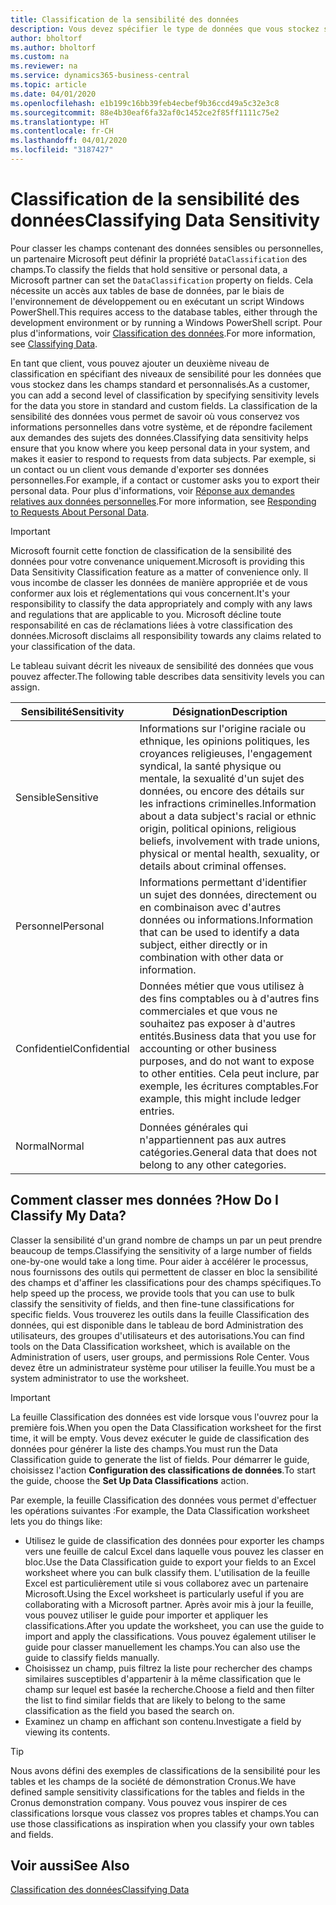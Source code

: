 ```yaml
---
title: Classification de la sensibilité des données
description: Vous devez spécifier le type de données que vous stockez sur les personnes afin de pouvoir répondre aux demandes des sujets des données.
author: bholtorf
ms.author: bholtorf
ms.custom: na
ms.reviewer: na
ms.service: dynamics365-business-central
ms.topic: article
ms.date: 04/01/2020
ms.openlocfilehash: e1b199c16bb39feb4ecbef9b36ccd49a5c32e3c8
ms.sourcegitcommit: 88e4b30eaf6fa32af0c1452ce2f85ff1111c75e2
ms.translationtype: HT
ms.contentlocale: fr-CH
ms.lasthandoff: 04/01/2020
ms.locfileid: "3187427"
---
```

# <a name="classifying-data-sensitivity"></a><span data-ttu-id="57a8c-103">Classification de la sensibilité des données</span><span class="sxs-lookup"><span data-stu-id="57a8c-103">Classifying Data Sensitivity</span></span>
<span data-ttu-id="57a8c-104">Pour classer les champs contenant des données sensibles ou personnelles, un partenaire Microsoft peut définir la propriété ```DataClassification``` des champs.</span><span class="sxs-lookup"><span data-stu-id="57a8c-104">To classify the fields that hold sensitive or personal data, a Microsoft partner can set the ```DataClassification``` property on fields.</span></span> <span data-ttu-id="57a8c-105">Cela nécessite un accès aux tables de base de données, par le biais de l'environnement de développement ou en exécutant un script Windows PowerShell.</span><span class="sxs-lookup"><span data-stu-id="57a8c-105">This requires access to the database tables, either through the development environment or by running a Windows PowerShell script.</span></span> <span data-ttu-id="57a8c-106">Pour plus d'informations, voir [Classification des données](/dynamics365/business-central/dev-itpro/developer/devenv-classifying-data).</span><span class="sxs-lookup"><span data-stu-id="57a8c-106">For more information, see [Classifying Data](/dynamics365/business-central/dev-itpro/developer/devenv-classifying-data).</span></span>  

<span data-ttu-id="57a8c-107">En tant que client, vous pouvez ajouter un deuxième niveau de classification en spécifiant des niveaux de sensibilité pour les données que vous stockez dans les champs standard et personnalisés.</span><span class="sxs-lookup"><span data-stu-id="57a8c-107">As a customer, you can add a second level of classification by specifying sensitivity levels for the data you store in standard and custom fields.</span></span> <span data-ttu-id="57a8c-108">La classification de la sensibilité des données vous permet de savoir où vous conservez vos informations personnelles dans votre système, et de répondre facilement aux demandes des sujets des données.</span><span class="sxs-lookup"><span data-stu-id="57a8c-108">Classifying data sensitivity helps ensure that you know where you keep personal data in your system, and makes it easier to respond to requests from data subjects.</span></span> <span data-ttu-id="57a8c-109">Par exemple, si un contact ou un client vous demande d'exporter ses données personnelles.</span><span class="sxs-lookup"><span data-stu-id="57a8c-109">For example, if a contact or customer asks you to export their personal data.</span></span> <span data-ttu-id="57a8c-110">Pour plus d'informations, voir [Réponse aux demandes relatives aux données personnelles](admin-responding-to-requests-about-personal-data.md).</span><span class="sxs-lookup"><span data-stu-id="57a8c-110">For more information, see [Responding to Requests About Personal Data](admin-responding-to-requests-about-personal-data.md).</span></span>

> [!Important]
> <span data-ttu-id="57a8c-111">Microsoft fournit cette fonction de classification de la sensibilité des données pour votre convenance uniquement.</span><span class="sxs-lookup"><span data-stu-id="57a8c-111">Microsoft is providing this Data Sensitivity Classification feature as a matter of convenience only.</span></span> <span data-ttu-id="57a8c-112">Il vous incombe de classer les données de manière appropriée et de vous conformer aux lois et réglementations qui vous concernent.</span><span class="sxs-lookup"><span data-stu-id="57a8c-112">It's your responsibility to classify the data appropriately and comply with any laws and regulations that are applicable to you.</span></span> <span data-ttu-id="57a8c-113">Microsoft décline toute responsabilité en cas de réclamations liées à votre classification des données.</span><span class="sxs-lookup"><span data-stu-id="57a8c-113">Microsoft disclaims all responsibility towards any claims related to your classification of the data.</span></span>  

<span data-ttu-id="57a8c-114">Le tableau suivant décrit les niveaux de sensibilité des données que vous pouvez affecter.</span><span class="sxs-lookup"><span data-stu-id="57a8c-114">The following table describes data sensitivity levels you can assign.</span></span>

|<span data-ttu-id="57a8c-115">Sensibilité</span><span class="sxs-lookup"><span data-stu-id="57a8c-115">Sensitivity</span></span>|<span data-ttu-id="57a8c-116">Désignation</span><span class="sxs-lookup"><span data-stu-id="57a8c-116">Description</span></span>|
|----|----|
|<span data-ttu-id="57a8c-117">Sensible</span><span class="sxs-lookup"><span data-stu-id="57a8c-117">Sensitive</span></span> | <span data-ttu-id="57a8c-118">Informations sur l'origine raciale ou ethnique, les opinions politiques, les croyances religieuses, l'engagement syndical, la santé physique ou mentale, la sexualité d'un sujet des données, ou encore des détails sur les infractions criminelles.</span><span class="sxs-lookup"><span data-stu-id="57a8c-118">Information about a data subject's racial or ethnic origin, political opinions, religious beliefs, involvement with trade unions, physical or mental health, sexuality, or details about criminal offenses.</span></span> |
|<span data-ttu-id="57a8c-119">Personnel</span><span class="sxs-lookup"><span data-stu-id="57a8c-119">Personal</span></span> | <span data-ttu-id="57a8c-120">Informations permettant d'identifier un sujet des données, directement ou en combinaison avec d'autres données ou informations.</span><span class="sxs-lookup"><span data-stu-id="57a8c-120">Information that can be used to identify a data subject, either directly or in combination with other data or information.</span></span>|
|<span data-ttu-id="57a8c-121">Confidentiel</span><span class="sxs-lookup"><span data-stu-id="57a8c-121">Confidential</span></span> | <span data-ttu-id="57a8c-122">Données métier que vous utilisez à des fins comptables ou à d'autres fins commerciales et que vous ne souhaitez pas exposer à d'autres entités.</span><span class="sxs-lookup"><span data-stu-id="57a8c-122">Business data that you use for accounting or other business purposes, and do not want to expose to other entities.</span></span> <span data-ttu-id="57a8c-123">Cela peut inclure, par exemple, les écritures comptables.</span><span class="sxs-lookup"><span data-stu-id="57a8c-123">For example, this might include ledger entries.</span></span>|
|<span data-ttu-id="57a8c-124">Normal</span><span class="sxs-lookup"><span data-stu-id="57a8c-124">Normal</span></span> | <span data-ttu-id="57a8c-125">Données générales qui n'appartiennent pas aux autres catégories.</span><span class="sxs-lookup"><span data-stu-id="57a8c-125">General data that does not belong to any other categories.</span></span>|

## <a name="how-do-i-classify-my-data"></a><span data-ttu-id="57a8c-126">Comment classer mes données ?</span><span class="sxs-lookup"><span data-stu-id="57a8c-126">How Do I Classify My Data?</span></span>
<span data-ttu-id="57a8c-127">Classer la sensibilité d'un grand nombre de champs un par un peut prendre beaucoup de temps.</span><span class="sxs-lookup"><span data-stu-id="57a8c-127">Classifying the sensitivity of a large number of fields one-by-one would take a long time.</span></span> <span data-ttu-id="57a8c-128">Pour aider à accélérer le processus, nous fournissons des outils qui permettent de classer en bloc la sensibilité des champs et d'affiner les classifications pour des champs spécifiques.</span><span class="sxs-lookup"><span data-stu-id="57a8c-128">To help speed up the process, we provide tools that you can use to bulk classify the sensitivity of fields, and then fine-tune classifications for specific fields.</span></span> <span data-ttu-id="57a8c-129">Vous trouverez les outils dans la feuille Classification des données, qui est disponible dans le tableau de bord Administration des utilisateurs, des groupes d'utilisateurs et des autorisations.</span><span class="sxs-lookup"><span data-stu-id="57a8c-129">You can find tools on the Data Classification worksheet, which is available on the Administration of users, user groups, and permissions Role Center.</span></span> <span data-ttu-id="57a8c-130">Vous devez être un administrateur système pour utiliser la feuille.</span><span class="sxs-lookup"><span data-stu-id="57a8c-130">You must be a system administrator to use the worksheet.</span></span>

> [!Important]
> <span data-ttu-id="57a8c-131">La feuille Classification des données est vide lorsque vous l'ouvrez pour la première fois.</span><span class="sxs-lookup"><span data-stu-id="57a8c-131">When you open the Data Classification worksheet for the first time, it will be empty.</span></span> <span data-ttu-id="57a8c-132">Vous devez exécuter le guide de classification des données pour générer la liste des champs.</span><span class="sxs-lookup"><span data-stu-id="57a8c-132">You must run the Data Classification guide to generate the list of fields.</span></span> <span data-ttu-id="57a8c-133">Pour démarrer le guide, choisissez l'action **Configuration des classifications de données**.</span><span class="sxs-lookup"><span data-stu-id="57a8c-133">To start the guide, choose the **Set Up Data Classifications** action.</span></span>

<span data-ttu-id="57a8c-134">Par exemple, la feuille Classification des données vous permet d'effectuer les opérations suivantes :</span><span class="sxs-lookup"><span data-stu-id="57a8c-134">For example, the Data Classification worksheet lets you do things like:</span></span>  

* <span data-ttu-id="57a8c-135">Utilisez le guide de classification des données pour exporter les champs vers une feuille de calcul Excel dans laquelle vous pouvez les classer en bloc.</span><span class="sxs-lookup"><span data-stu-id="57a8c-135">Use the Data Classification guide to export your fields to an Excel worksheet where you can bulk classify them.</span></span> <span data-ttu-id="57a8c-136">L'utilisation de la feuille Excel est particulièrement utile si vous collaborez avec un partenaire Microsoft.</span><span class="sxs-lookup"><span data-stu-id="57a8c-136">Using the Excel worksheet is particularly useful if you are collaborating with a Microsoft partner.</span></span> <span data-ttu-id="57a8c-137">Après avoir mis à jour la feuille, vous pouvez utiliser le guide pour importer et appliquer les classifications.</span><span class="sxs-lookup"><span data-stu-id="57a8c-137">After you update the worksheet, you can use the guide to import and apply the classifications.</span></span> <span data-ttu-id="57a8c-138">Vous pouvez également utiliser le guide pour classer manuellement les champs.</span><span class="sxs-lookup"><span data-stu-id="57a8c-138">You can also use the guide to classify fields manually.</span></span>  
* <span data-ttu-id="57a8c-139">Choisissez un champ, puis filtrez la liste pour rechercher des champs similaires susceptibles d'appartenir à la même classification que le champ sur lequel est basée la recherche.</span><span class="sxs-lookup"><span data-stu-id="57a8c-139">Choose a field and then filter the list to find similar fields that are likely to belong to the same classification as the field you based the search on.</span></span>  
* <span data-ttu-id="57a8c-140">Examinez un champ en affichant son contenu.</span><span class="sxs-lookup"><span data-stu-id="57a8c-140">Investigate a field by viewing its contents.</span></span>  

> [!Tip]
> <span data-ttu-id="57a8c-141">Nous avons défini des exemples de classifications de la sensibilité pour les tables et les champs de la société de démonstration Cronus.</span><span class="sxs-lookup"><span data-stu-id="57a8c-141">We have defined sample sensitivity classifications for the tables and fields in the Cronus demonstration company.</span></span> <span data-ttu-id="57a8c-142">Vous pouvez vous inspirer de ces classifications lorsque vous classez vos propres tables et champs.</span><span class="sxs-lookup"><span data-stu-id="57a8c-142">You can use those classifications as inspiration when you classify your own tables and fields.</span></span>

## <a name="see-also"></a><span data-ttu-id="57a8c-143">Voir aussi</span><span class="sxs-lookup"><span data-stu-id="57a8c-143">See Also</span></span>

[<span data-ttu-id="57a8c-144">Classification des données</span><span class="sxs-lookup"><span data-stu-id="57a8c-144">Classifying Data</span></span>](/dynamics365/business-central/dev-itpro/developer/devenv-classifying-data)  
